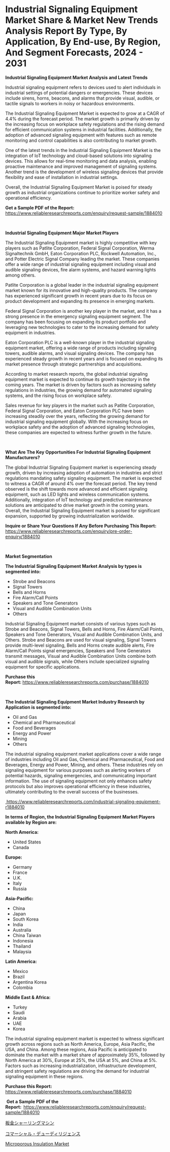 <p><h1>Industrial Signaling Equipment Market Share & Market New Trends Analysis Report By Type, By Application, By End-use, By Region, And Segment Forecasts, 2024 - 2031</h1></p><p><strong>Industrial Signaling Equipment Market Analysis and Latest Trends</strong></p>
<p><p>Industrial signaling equipment refers to devices used to alert individuals in industrial settings of potential dangers or emergencies. These devices include sirens, horns, beacons, and alarms that provide visual, audible, or tactile signals to workers in noisy or hazardous environments.</p><p>The Industrial Signaling Equipment Market is expected to grow at a CAGR of 4.4% during the forecast period. The market growth is primarily driven by the increasing focus on workplace safety regulations and the rising demand for efficient communication systems in industrial facilities. Additionally, the adoption of advanced signaling equipment with features such as remote monitoring and control capabilities is also contributing to market growth.</p><p>One of the latest trends in the Industrial Signaling Equipment Market is the integration of IoT technology and cloud-based solutions into signaling devices. This allows for real-time monitoring and data analysis, enabling proactive maintenance and improved management of signaling systems. Another trend is the development of wireless signaling devices that provide flexibility and ease of installation in industrial settings.</p><p>Overall, the Industrial Signaling Equipment Market is poised for steady growth as industrial organizations continue to prioritize worker safety and operational efficiency.</p></p>
<p><strong>Get a Sample PDF of the Report:&nbsp;</strong> <a href="https://www.reliableresearchreports.com/enquiry/request-sample/1884010">https://www.reliableresearchreports.com/enquiry/request-sample/1884010</a></p>
<p>&nbsp;</p>
<p><strong>Industrial Signaling Equipment Major Market Players</strong></p>
<p><p>The Industrial Signaling Equipment market is highly competitive with key players such as Patlite Corporation, Federal Signal Corporation, Werma Signaltechnik GmbH, Eaton Corporation PLC, Rockwell Automation, Inc., and Potter Electric Signal Company leading the market. These companies offer a wide range of industrial signaling equipment including visual and audible signaling devices, fire alarm systems, and hazard warning lights among others.</p><p>Patlite Corporation is a global leader in the industrial signaling equipment market known for its innovative and high-quality products. The company has experienced significant growth in recent years due to its focus on product development and expanding its presence in emerging markets.</p><p>Federal Signal Corporation is another key player in the market, and it has a strong presence in the emergency signaling equipment segment. The company has been focusing on expanding its product portfolio and leveraging new technologies to cater to the increasing demand for safety equipment in industries.</p><p>Eaton Corporation PLC is a well-known player in the industrial signaling equipment market, offering a wide range of products including signaling towers, audible alarms, and visual signaling devices. The company has experienced steady growth in recent years and is focused on expanding its market presence through strategic partnerships and acquisitions.</p><p>According to market research reports, the global industrial signaling equipment market is expected to continue its growth trajectory in the coming years. The market is driven by factors such as increasing safety regulations in industries, the growing demand for automated signaling systems, and the rising focus on workplace safety.</p><p>Sales revenue for key players in the market such as Patlite Corporation, Federal Signal Corporation, and Eaton Corporation PLC have been increasing steadily over the years, reflecting the growing demand for industrial signaling equipment globally. With the increasing focus on workplace safety and the adoption of advanced signaling technologies, these companies are expected to witness further growth in the future.</p></p>
<p>&nbsp;</p>
<p><strong>What Are The Key Opportunities For Industrial Signaling Equipment Manufacturers?</strong></p>
<p><p>The global Industrial Signaling Equipment market is experiencing steady growth, driven by increasing adoption of automation in industries and strict regulations mandating safety signaling equipment. The market is expected to witness a CAGR of around 4% over the forecast period. The key trend observed is the shift towards more advanced and efficient signaling equipment, such as LED lights and wireless communication systems. Additionally, integration of IoT technology and predictive maintenance solutions are anticipated to drive market growth in the coming years. Overall, the Industrial Signaling Equipment market is poised for significant expansion, supported by growing industrialization worldwide.</p></p>
<p><strong>Inquire or Share Your Questions If Any Before Purchasing This Report:</strong> <a href="https://www.reliableresearchreports.com/enquiry/pre-order-enquiry/1884010">https://www.reliableresearchreports.com/enquiry/pre-order-enquiry/1884010</a></p>
<p>&nbsp;</p>
<p><strong>Market Segmentation</strong></p>
<p><strong>The Industrial Signaling Equipment Market Analysis by types is segmented into:</strong></p>
<p><ul><li>Strobe and Beacons</li><li>Signal Towers</li><li>Bells and Horns</li><li>Fire Alarm/Call Points</li><li>Speakers and Tone Generators</li><li>Visual and Audible Combination Units</li><li>Others</li></ul></p>
<p><p>Industrial Signaling Equipment market consists of various types such as Strobe and Beacons, Signal Towers, Bells and Horns, Fire Alarm/Call Points, Speakers and Tone Generators, Visual and Audible Combination Units, and Others. Strobe and Beacons are used for visual signaling, Signal Towers provide multi-level signaling, Bells and Horns create audible alerts, Fire Alarm/Call Points signal emergencies, Speakers and Tone Generators transmit messages, Visual and Audible Combination Units combine both visual and audible signals, while Others include specialized signaling equipment for specific applications.</p></p>
<p><strong>Purchase this Report:&nbsp;</strong><a href="https://www.reliableresearchreports.com/purchase/1884010">https://www.reliableresearchreports.com/purchase/1884010</a></p>
<p>&nbsp;</p>
<p><strong>The Industrial Signaling Equipment Market Industry Research by Application is segmented into:</strong></p>
<p><ul><li>Oil and Gas</li><li>Chemical and Pharmaceutical</li><li>Food and Beverages</li><li>Energy and Power</li><li>Mining</li><li>Others</li></ul></p>
<p><p>The industrial signaling equipment market applications cover a wide range of industries including Oil and Gas, Chemical and Pharmaceutical, Food and Beverages, Energy and Power, Mining, and others. These industries rely on signaling equipment for various purposes such as alerting workers of potential hazards, signaling emergencies, and communicating important information. The use of signaling equipment not only enhances safety protocols but also improves operational efficiency in these industries, ultimately contributing to the overall success of the businesses.</p></p>
<p><a href="https://www.reliableresearchreports.com/industrial-signaling-equipment-r1884010">&nbsp;https://www.reliableresearchreports.com/industrial-signaling-equipment-r1884010</a></p>
<p><strong>In terms of Region, the Industrial Signaling Equipment Market Players available by Region are:</strong></p>
<p>
    <p> <strong> North America: </strong>
        <ul>
            <li>United States</li>
            <li>Canada</li>
        </ul>
        </p> 
    <p> <strong> Europe: </strong>
        <ul>
            <li>Germany</li>
            <li>France</li>
            <li>U.K.</li>
            <li>Italy</li>
            <li>Russia</li>
        </ul>
        </p> 
    <p> <strong> Asia-Pacific: </strong>
        <ul>
            <li>China</li>
            <li>Japan</li>
            <li>South Korea</li>
            <li>India</li>
            <li>Australia</li>
            <li>China Taiwan</li>
            <li>Indonesia</li>
            <li>Thailand</li>
            <li>Malaysia</li>
        </ul>
        </p> 
    <p> <strong> Latin America: </strong>
        <ul>
            <li>Mexico</li>
            <li>Brazil</li>
            <li>Argentina Korea</li>
            <li>Colombia</li>
        </ul>
        </p> 
    <p> <strong> Middle East & Africa: </strong>
        <ul>
            <li>Turkey</li>
            <li>Saudi</li>
            <li>Arabia</li>
            <li>UAE</li>
            <li>Korea</li>
        </ul>
    </p>
    </p>
<p><p>The industrial signaling equipment market is expected to witness significant growth across regions such as North America, Europe, Asia Pacific, the USA, and China. Among these regions, Asia Pacific is anticipated to dominate the market with a market share of approximately 35%, followed by North America at 30%, Europe at 25%, the USA at 5%, and China at 5%. Factors such as increasing industrialization, infrastructure development, and stringent safety regulations are driving the demand for industrial signaling equipment in these regions.</p></p>
<p><strong>Purchase this Report: </strong><a href="https://www.reliableresearchreports.com/purchase/1884010">https://www.reliableresearchreports.com/purchase/1884010</a></p>
<p>&nbsp;<strong>Get a Sample PDF of the Report:&nbsp;&nbsp;</strong><a href="https://www.reliableresearchreports.com/enquiry/request-sample/1884010">https://www.reliableresearchreports.com/enquiry/request-sample/1884010</a></p>
<p><strong></strong></p>
<p><p><a href="https://github.com/KaydenJohns1964/Market-Research-Report-List-1/blob/main/425344944439.md">板金シャーリングマシン</a></p><p><a href="https://github.com/marbadji/Market-Research-Report-List-1/blob/main/961173144438.md">コマーシャル・デューディリジェンス</a></p><p><a href="https://issuu.com/reportprime-2/docs/microporous-insulation-market-size-2030.pptx">Microporous Insulation Market</a></p></p>